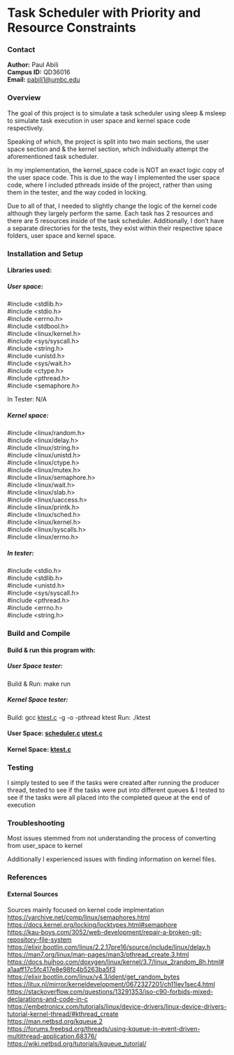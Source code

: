 # Task Scheduler with Priority and Resource Constraints

### Contact
**Author:** Paul Abili <br>
**Campus ID:** QD36016 <br>
**Email:** pabili1@umbc.edu <br>

### Overview

<p>The goal of this project is to simulate a task scheduler using sleep & msleep to simulate task execution in user space and kernel space code respectively.</p>

<p>Speaking of which, the project is split into two main sections, the user space section and & the kernel section, which individually attempt the aforementioned task scheduler.</p>

<p>In my implementation, the kernel_space code is NOT an exact logic copy of the user space code. This is due to the way I implemented the user space code, where I included pthreads inside of the project, rather than using them in the tester, and the way coded in locking.</p>

<p>Due to all of that, I needed to slightly change the logic of the kernel code although they largely perform the same. 
Each task has 2 resources and there are 5 resources inside of the task scheduler. Additionally, I don’t have a separate directories for the tests, they exist within their respective space folders, user space and kernel space.</p>

### Installation and Setup
#### Libraries used:
##### User space:

#include <stdlib.h> <br>
#include <stdio.h> <br>
#include <errno.h> <br>
#include <stdbool.h> <br>
#include <linux/kernel.h> <br>
#include <sys/syscall.h> <br>
#include <string.h> <br>
#include <unistd.h> <br>
#include <sys/wait.h> <br>
#include <ctype.h> <br>
#include <pthread.h> <br>
#include <semaphore.h> <br>

In Tester: N/A

##### Kernel space:

#include <linux/random.h> <br>
#include <linux/delay.h> <br>
#include <linux/string.h> <br>
#include <linux/unistd.h> <br>
#include <linux/ctype.h> <br>
#include <linux/mutex.h> <br>
#include <linux/semaphore.h> <br>
#include <linux/wait.h> <br>
#include <linux/slab.h> <br>
#include <linux/uaccess.h> <br>
#include <linux/printk.h> <br>
#include <linux/sched.h> <br>
#include <linux/kernel.h> <br>
#include <linux/syscalls.h> <br>
#include <linux/errno.h> <br>

##### In tester:

#include <stdio.h> <br>
#include <stdlib.h> <br>
#include <unistd.h> <br>
#include <sys/syscall.h> <br>
#include <pthread.h> <br>
#include <errno.h> <br>
#include <string.h> <br>

### Build and Compile
#### Build & run this program with: 
##### User Space tester: 

Build & Run:  make run
##### Kernel Space tester: 

Build: gcc [ktest.c](kernel_space/ktest.c) -g -o -pthread ktest
Run: ./ktest

#### User Space: [scheduler.c](user_space/scheduler.c) [utest.c](user_space/utest.c)
#### Kernel Space: [ktest.c](kernel_space/ktest.c)
 
### Testing

<p>I simply tested to see if the tasks were created after running the producer thread, tested to see if the tasks were put into different queues & I tested to see if the tasks were all placed into the completed queue at the end of execution</p>

### Troubleshooting

<p> Most issues stemmed from not understanding the process of converting from user_space to kernel </p>
<p> Additionally I experienced issues with finding information on kernel files. </p>

### References
#### External Sources

Sources mainly focused on kernel code implmentation <br>
https://yarchive.net/comp/linux/semaphores.html <br>
https://docs.kernel.org/locking/locktypes.html#semaphore <br>
https://kau-boys.com/3052/web-development/repair-a-broken-git-repository-file-system <br>
https://elixir.bootlin.com/linux/2.2.17pre16/source/include/linux/delay.h <br>
https://man7.org/linux/man-pages/man3/pthread_create.3.html <br>
https://docs.huihoo.com/doxygen/linux/kernel/3.7/linux_2random_8h.html#a1aaff17c5fc417e8e98fc4b5263ba5f3 <br>
https://elixir.bootlin.com/linux/v4.3/ident/get_random_bytes <br>
https://litux.nl/mirror/kerneldevelopment/0672327201/ch11lev1sec4.html <br>
https://stackoverflow.com/questions/13291353/iso-c90-forbids-mixed-declarations-and-code-in-c <br>
https://embetronicx.com/tutorials/linux/device-drivers/linux-device-drivers-tutorial-kernel-thread/#kthread_create <br>
https://man.netbsd.org/kqueue.2 <br>
https://forums.freebsd.org/threads/using-kqueue-in-event-driven-multithread-application.68376/ <br>
https://wiki.netbsd.org/tutorials/kqueue_tutorial/ <br>

